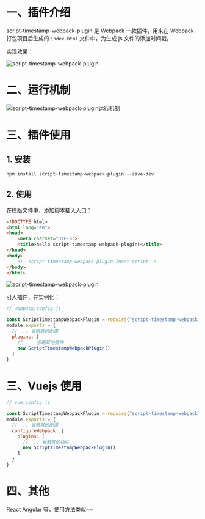 # 一、插件介绍
script-timestamp-webpack-plugin 是 Webpack 一款插件，用来在 Webpack 打包项目后生成的 `index.html` 文件中，为生成 js 文件的添加时间戳。

实现效果：

![script-timestamp-webpack-plugin](https://blog.pingan8787.com/github/script-timestamp-webpack-plugin%20result.png)


# 二、运行机制

![script-timestamp-webpack-plugin运行机制](https://blog.pingan8787.com/github/script-timestamp-webpack-plugin.png)

# 三、插件使用 

## 1. 安装

```shell
npm install script-timestamp-webpack-plugin --save-dev
```

## 2. 使用

在模版文件中，添加脚本插入入口：

```html
<!DOCTYPE html>
<html lang="en">
<head>
    <meta charset="UTF-8">
    <title>hello script-timestamp-webpack-plugin!</title>
</head>
<body>
    <!--script-timestamp-webpack-plugin inset script-->
</body>
</html>
```


![script-timestamp-webpack-plugin](https://blog.pingan8787.com/github/script-timestamp-webpack-plugin%20replace.png)


引入插件，并实例化：
```js
// webpack.config.js

const ScriptTimestampWebpackPlugin = require("script-timestamp-webpack-plugin");
module.exports = {
  // ... 省略其他配置
  plugins: [
    // ... 省略其他插件
    new ScriptTimestampWebpackPlugin()  
  ]
}
```

# 三、Vuejs 使用

```js
// vue.config.js

const ScriptTimestampWebpackPlugin = require("script-timestamp-webpack-plugin");
module.exports = {
  // ... 省略其他配置
  configureWebpack: {
    plugins: [
      // ... 省略其他插件
      new ScriptTimestampWebpackPlugin()  
    ]
  }
}
```

# 四、其他

React Angular 等，使用方法类似~~

